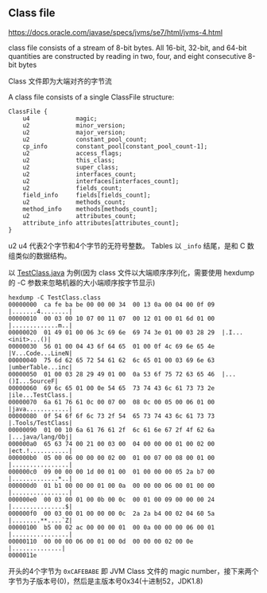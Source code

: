 
## Class file

<https://docs.oracle.com/javase/specs/jvms/se7/html/jvms-4.html>

class file consists of a stream of 8-bit bytes. All 16-bit, 32-bit, and 64-bit quantities are constructed by reading in two, four, and eight consecutive 8-bit bytes

Class 文件即为大端对齐的字节流

A class file consists of a single ClassFile structure:

```
ClassFile {
    u4             magic;
    u2             minor_version;
    u2             major_version;
    u2             constant_pool_count;
    cp_info        constant_pool[constant_pool_count-1];
    u2             access_flags;
    u2             this_class;
    u2             super_class;
    u2             interfaces_count;
    u2             interfaces[interfaces_count];
    u2             fields_count;
    field_info     fields[fields_count];
    u2             methods_count;
    method_info    methods[methods_count];
    u2             attributes_count;
    attribute_info attributes[attributes_count];
}
```

u2 u4 代表2个字节和4个字节的无符号整数。
Tables 以 `_info` 结尾，是和 C 数组类似的数据结构。 

以 [TestClass.java](./TestClass.java) 为例(因为 class 文件以大端顺序序列化，需要使用 hexdump 的 -C 参数来忽略机器的大小端顺序按字节显示)

```
hexdump -C TestClass.class 
00000000  ca fe ba be 00 00 00 34  00 13 0a 00 04 00 0f 09  |.......4........|
00000010  00 03 00 10 07 00 11 07  00 12 01 00 01 6d 01 00  |.............m..|
00000020  01 49 01 00 06 3c 69 6e  69 74 3e 01 00 03 28 29  |.I...<init>...()|
00000030  56 01 00 04 43 6f 64 65  01 00 0f 4c 69 6e 65 4e  |V...Code...LineN|
00000040  75 6d 62 65 72 54 61 62  6c 65 01 00 03 69 6e 63  |umberTable...inc|
00000050  01 00 03 28 29 49 01 00  0a 53 6f 75 72 63 65 46  |...()I...SourceF|
00000060  69 6c 65 01 00 0e 54 65  73 74 43 6c 61 73 73 2e  |ile...TestClass.|
00000070  6a 61 76 61 0c 00 07 00  08 0c 00 05 00 06 01 00  |java............|
00000080  0f 54 6f 6f 6c 73 2f 54  65 73 74 43 6c 61 73 73  |.Tools/TestClass|
00000090  01 00 10 6a 61 76 61 2f  6c 61 6e 67 2f 4f 62 6a  |...java/lang/Obj|
000000a0  65 63 74 00 21 00 03 00  04 00 00 00 01 00 02 00  |ect.!...........|
000000b0  05 00 06 00 00 00 02 00  01 00 07 00 08 00 01 00  |................|
000000c0  09 00 00 00 1d 00 01 00  01 00 00 00 05 2a b7 00  |.............*..|
000000d0  01 b1 00 00 00 01 00 0a  00 00 00 06 00 01 00 00  |................|
000000e0  00 03 00 01 00 0b 00 0c  00 01 00 09 00 00 00 24  |...............$|
000000f0  00 03 00 01 00 00 00 0c  2a 2a b4 00 02 04 60 5a  |........**....`Z|
00000100  b5 00 02 ac 00 00 00 01  00 0a 00 00 00 06 00 01  |................|
00000110  00 00 00 06 00 01 00 0d  00 00 00 02 00 0e        |..............|
0000011e
```

开头的4个字节为 `0xCAFEBABE` 即 JVM Class 文件的 magic number，接下来两个字节为子版本号(0)，然后是主版本号0x34(十进制52，JDK1.8)

